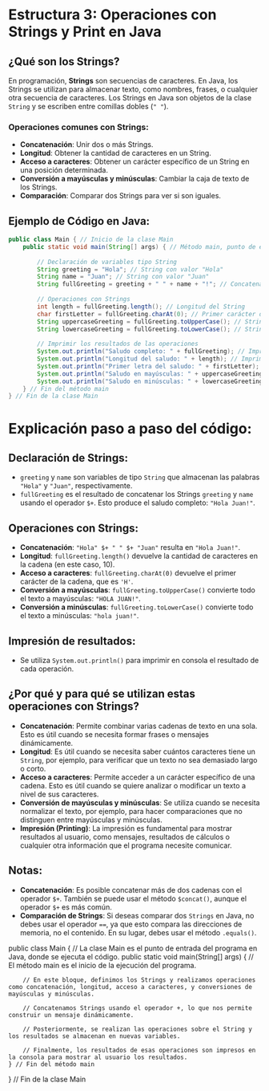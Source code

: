 # Estructura 3: Operaciones con Strings y Print en Java

## ¿Qué son los Strings?

En programación, **Strings** son secuencias de caracteres. En Java, los Strings se utilizan para almacenar texto, como nombres, frases, o cualquier otra secuencia de caracteres. Los Strings en Java son objetos de la clase `String` y se escriben entre comillas dobles (`" "`).

### Operaciones comunes con Strings:

- **Concatenación**: Unir dos o más Strings.
- **Longitud**: Obtener la cantidad de caracteres en un String.
- **Acceso a caracteres**: Obtener un carácter específico de un String en una posición determinada.
- **Conversión a mayúsculas y minúsculas**: Cambiar la caja de texto de los Strings.
- **Comparación**: Comparar dos Strings para ver si son iguales.

## Ejemplo de Código en Java:

```java
public class Main { // Inicio de la clase Main
    public static void main(String[] args) { // Método main, punto de entrada del programa
        
        // Declaración de variables tipo String
        String greeting = "Hola"; // String con valor "Hola"
        String name = "Juan"; // String con valor "Juan"
        String fullGreeting = greeting + " " + name + "!"; // Concatenación de Strings
        
        // Operaciones con Strings
        int length = fullGreeting.length(); // Longitud del String
        char firstLetter = fullGreeting.charAt(0); // Primer carácter del String
        String uppercaseGreeting = fullGreeting.toUpperCase(); // String en mayúsculas
        String lowercaseGreeting = fullGreeting.toLowerCase(); // String en minúsculas
        
        // Imprimir los resultados de las operaciones
        System.out.println("Saludo completo: " + fullGreeting); // Imprime la concatenación de Strings
        System.out.println("Longitud del saludo: " + length); // Imprime la longitud del saludo
        System.out.println("Primer letra del saludo: " + firstLetter); // Imprime la primera letra del saludo
        System.out.println("Saludo en mayúsculas: " + uppercaseGreeting); // Imprime el saludo en mayúsculas
        System.out.println("Saludo en minúsculas: " + lowercaseGreeting); // Imprime el saludo en minúsculas
    } // Fin del método main
} // Fin de la clase Main

```
# Explicación paso a paso del código:

## Declaración de Strings:

- `greeting` y `name` son variables de tipo `String` que almacenan las palabras `"Hola"` y `"Juan"`, respectivamente.
- `fullGreeting` es el resultado de concatenar los Strings `greeting` y `name` usando el operador `$+`. Esto produce el saludo completo: `"Hola Juan!"`.

## Operaciones con Strings:

- **Concatenación**: `"Hola" $+ " " $+ "Juan"` resulta en `"Hola Juan!"`.
- **Longitud**: `fullGreeting.length()` devuelve la cantidad de caracteres en la cadena (en este caso, 10).
- **Acceso a caracteres**: `fullGreeting.charAt(0)` devuelve el primer carácter de la cadena, que es `'H'`.
- **Conversión a mayúsculas**: `fullGreeting.toUpperCase()` convierte todo el texto a mayúsculas: `"HOLA JUAN!"`.
- **Conversión a minúsculas**: `fullGreeting.toLowerCase()` convierte todo el texto a minúsculas: `"hola juan!"`.

## Impresión de resultados:

- Se utiliza `System.out.println()` para imprimir en consola el resultado de cada operación.

## ¿Por qué y para qué se utilizan estas operaciones con Strings?

- **Concatenación**: Permite combinar varias cadenas de texto en una sola. Esto es útil cuando se necesita formar frases o mensajes dinámicamente.
- **Longitud**: Es útil cuando se necesita saber cuántos caracteres tiene un `String`, por ejemplo, para verificar que un texto no sea demasiado largo o corto.
- **Acceso a caracteres**: Permite acceder a un carácter específico de una cadena. Esto es útil cuando se quiere analizar o modificar un texto a nivel de sus caracteres.
- **Conversión de mayúsculas y minúsculas**: Se utiliza cuando se necesita normalizar el texto, por ejemplo, para hacer comparaciones que no distinguen entre mayúsculas y minúsculas.
- **Impresión (Printing)**: La impresión es fundamental para mostrar resultados al usuario, como mensajes, resultados de cálculos o cualquier otra información que el programa necesite comunicar.

## Notas:

- **Concatenación**: Es posible concatenar más de dos cadenas con el operador `$+`. También se puede usar el método `$concat()`, aunque el operador `$+` es más común.
- **Comparación de Strings**: Si deseas comparar dos `Strings` en Java, no debes usar el operador `==`, ya que esto compara las direcciones de memoria, no el contenido. En su lugar, debes usar el método `.equals()`.

public class Main { // La clase Main es el punto de entrada del programa en Java, donde se ejecuta el código.
    public static void main(String[] args) { // El método main es el inicio de la ejecución del programa.
        
        // En este bloque, definimos los Strings y realizamos operaciones como concatenación, longitud, acceso a caracteres, y conversiones de mayúsculas y minúsculas.
        
        // Concatenamos Strings usando el operador +, lo que nos permite construir un mensaje dinámicamente.
        
        // Posteriormente, se realizan las operaciones sobre el String y los resultados se almacenan en nuevas variables.
        
        // Finalmente, los resultados de esas operaciones son impresos en la consola para mostrar al usuario los resultados.
    } // Fin del método main
} // Fin de la clase Main